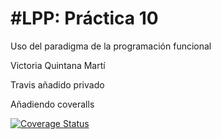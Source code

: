 #LPP: Práctica 10
================

Uso del paradigma de la programación funcional

Victoria Quintana Martí

Travis añadido privado

Añadiendo coveralls

[![Coverage Status](https://coveralls.io/repos/github/alu0100889871/nutrientes/badge.svg?branch=master)](https://coveralls.io/github/alu0100889871/nutrientes?branch=master)
